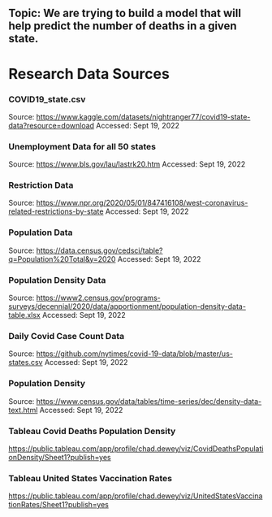 ## Topic: We are trying to build a model that will help predict the number of deaths in a given state.




# Research Data Sources

### COVID19_state.csv
Source: https://www.kaggle.com/datasets/nightranger77/covid19-state-data?resource=download
Accessed: Sept 19, 2022

### Unemployment Data for all 50 states
Source: https://www.bls.gov/lau/lastrk20.htm
Accessed: Sept 19, 2022

### Restriction Data
Source: https://www.npr.org/2020/05/01/847416108/west-coronavirus-related-restrictions-by-state
Accessed: Sept 19, 2022

### Population Data
Source: https://data.census.gov/cedsci/table?q=Population%20Total&y=2020
Accessed: Sept 19, 2022

### Population Density Data
Source: https://www2.census.gov/programs-surveys/decennial/2020/data/apportionment/population-density-data-table.xlsx
Accessed: Sept 19, 2022

### Daily Covid Case Count Data
Source: https://github.com/nytimes/covid-19-data/blob/master/us-states.csv
Accessed: Sept 19, 2022

### Population Density
Source: https://www.census.gov/data/tables/time-series/dec/density-data-text.html
Accessed: Sept 19, 2022

### Tableau Covid Deaths Population Density
https://public.tableau.com/app/profile/chad.dewey/viz/CovidDeathsPopulationDensity/Sheet1?publish=yes 

### Tableau United States Vaccination Rates
https://public.tableau.com/app/profile/chad.dewey/viz/UnitedStatesVaccinationRates/Sheet1?publish=yes 
